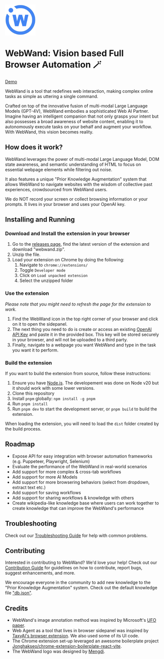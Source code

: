 <img src="public/icon-128.png" alt="Web Wand Logo" width="100"/>

# WebWand: Vision based Full Browser Automation 🪄

[Demo](https://twitter.com/mengdi_en/status/1721965940680565166)

WebWand is a tool that redefines web interaction, making complex online tasks as simple as uttering a single command.

Crafted on top of the innovative fusion of multi-modal Large Language Models (GPT-4V), WebWand embodies a sophisticated Web AI Partner. Imagine having an intelligent companion that not only grasps your intent but also possesses a broad awareness of website content, enabling it to autonomously execute tasks on your behalf and augment your workflow. With WebWand, this vision becomes reality.

## How does it work?

WebWand leverages the power of multi-modal Large Language Model, DOM state awareness, and semantic understanding of HTML to focus on essential webpage elements while filtering out noise. 

It also features a unique "Prior Knowledge Augmentation" system that allows WebWand to navigate websites with the wisdom of collective past experiences, crowdsourced from WebWand users. 

We do NOT record your screen or collect browsing information or your prompts. It lives in your browser and uses your OpenAI key. 

## Installing and Running

### Download and Install the extension in your browser

1. Go to the [releases page](https://github.com/normal-computing/web-wand/releases), find the latest version of the extension and download "webwand.zip".
2. Unzip the file.
3. Load your extension on Chrome by doing the following:
   1. Navigate to `chrome://extensions/`
   2. Toggle `Developer mode`
   3. Click on `Load unpacked extension`
   4. Select the unzipped folder

### Use the extension

*Please note that you might need to refresh the page for the extension to work.*

1. Find the WebWand icon in the top right corner of your browser and click on it to open the sidepanel.
2. The next thing you need to do is create or access an existing [OpenAI API Key](https://platform.openai.com/account/api-keys) and paste it in the provided box. This key will be stored securely in your browser, and will not be uploaded to a third party.
3. Finally, navigate to a webpage you want WebWand and type in the task you want it to perform.

### Build the extension

If you want to build the extension from source, follow these instructions:

1. Ensure you have [Node.js](https://nodejs.org/). The developement was done on Node v20 but it should work with some lower versions.
2. Clone this repository
3. Install `pnpm` globally: `npm install -g pnpm`
4. Run `pnpm install` 
5. Run `pnpm dev` to start the development server, or `pnpm build` to build the extension.

When loading the extension, you will need to load the `dist` folder created by the build process.

## Roadmap

- Expose API for easy integration with browser automation frameworks (e.g. Puppeteer, Playwright, Selenium)
- Evaluate the performance of the WebWand in real-world scenarios
- Add support for more complex & cross-tab workflows
- Add support for more AI Models
- Add support for more browsering behaviors (select from dropdown, extract text etc.)
- Add support for saving workflows
- Add support for sharing workflows & knowledge with others
- Create wikipedia-like knowledge base where users can work together to create knowledge that can improve the WebWand's performance

## Troubleshooting

Check out our [Troubleshooting Guide](TROUBLESHOOTING.md) for help with common problems.

## Contributing

Interested in contributing to WebWand? We'd love your help! Check out our [Contribution Guide](CONTRIBUTING.md) for guidelines on how to contribute, report bugs, suggest enhancements, and more. 

We encourage everyone in the community to add new knowledge to the "Prior Knowledge Augmentation" system. Check out the default knowledge file ["db.json"](src/helpers/knowledge/db.json).

## Credits

- WebWand's image annotation method was inspired by Microsoft's [UFO paper](https://arxiv.org/abs/2402.07939).
- Web Agent as a tool that lives in browser sidepanel was inspired by [TaxyAI's browser extension](https://github.com/TaxyAI/browser-extension). We also used some of its UI code.
- The Chrome extension set-up leveraged an awesome boilerplate project [Jonghakseo/chrome-extension-boilerplate-react-vite](https://github.com/Jonghakseo/chrome-extension-boilerplate-react-vite).
- The WebWand logo was designed by [Mengdi](https://twitter.com/mengdi_en).
